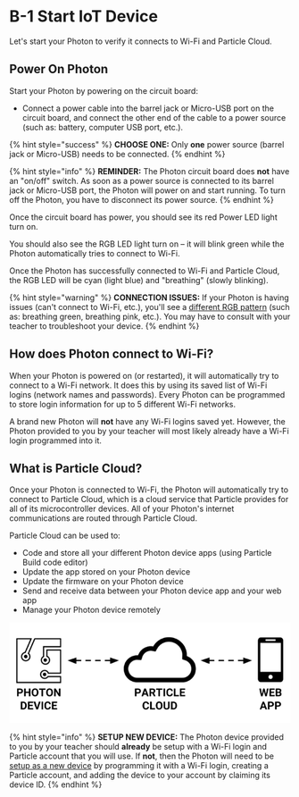 # B-1 Start IoT Device

Let's start your Photon to verify it connects to Wi-Fi and Particle Cloud.

## Power On Photon

Start your Photon by powering on the circuit board:

* Connect a power cable into the barrel jack or Micro-USB port on the circuit board, and connect the other end of the cable to a power source \(such as:  battery, computer USB port, etc.\).

{% hint style="success" %}
**CHOOSE ONE:**  Only **one** power source \(barrel jack or Micro-USB\) needs to be connected.
{% endhint %}

{% hint style="info" %}
**REMINDER:**  The Photon circuit board does **not** have an "on/off" switch. As soon as a power source is connected to its barrel jack or Micro-USB port, the Photon will power on and start running. To turn off the Photon, you have to disconnect its power source.
{% endhint %}

Once the circuit board has power, you should see its red Power LED light turn on.

You should also see the RGB LED light turn on – it will blink green while the Photon automatically tries to connect to Wi-Fi.

Once the Photon has successfully connected to Wi-Fi and Particle Cloud, the RGB LED will be cyan \(light blue\) and "breathing" \(slowly blinking\).

{% hint style="warning" %}
**CONNECTION ISSUES:**  If your Photon is having issues \(can't connect to Wi-Fi, etc.\), you'll see a [different RGB pattern](https://docs.idew.org/code-internet-of-things/tutorials/meet-your-iot-kit/1.1-circuit-board#normal-rgb-patterns) \(such as:  breathing green, breathing pink, etc.\). You may have to consult with your teacher to troubleshoot your device.
{% endhint %}

## How does Photon connect to Wi-Fi?

When your Photon is powered on \(or restarted\), it will automatically try to connect to a Wi-Fi network.  It does this by using its saved list of Wi-Fi logins \(network names and passwords\). Every Photon can be programmed to store login information for up to 5 different Wi-Fi networks.

A brand new Photon will **not** have any Wi-Fi logins saved yet. However, the Photon provided to you by your teacher will most likely already have a Wi-Fi login programmed into it.

## What is Particle Cloud?

Once your Photon is connected to Wi-Fi, the Photon will automatically try to connect to Particle Cloud, which is a cloud service that Particle provides for all of its microcontroller devices. All of your Photon's internet communications are routed through Particle Cloud.

Particle Cloud can be used to:

* Code and store all your different Photon device apps \(using Particle Build code editor\)
* Update the app stored on your Photon device
* Update the firmware on your Photon device
* Send and receive data between your Photon device app and your web app
* Manage your Photon device remotely

![](../../.gitbook/assets/particle-cloud%20%281%29.png)

{% hint style="info" %}
**SETUP NEW DEVICE:**  The Photon device provided to you by your teacher should **already** be setup with a Wi-Fi login and Particle account that you will use. If **not**, then the Photon will need to be [setup as a new device](https://docs.particle.io/guide/getting-started/start/photon/#connect-your-photon) by programming it with a Wi-Fi login, creating a Particle account, and adding the device to your account by claiming its device ID.
{% endhint %}


